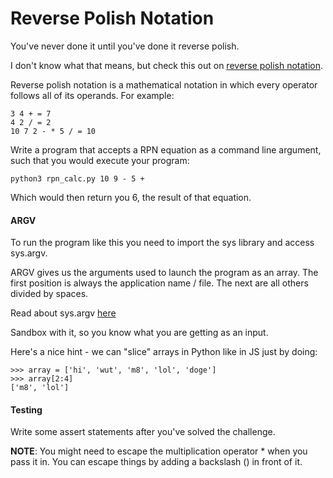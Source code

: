 Reverse Polish Notation
=======================

You've never done it until you've done it reverse polish.

I don't know what that means, but check this out on [reverse polish notation](http://en.wikipedia.org/wiki/Reverse_Polish_notation).

Reverse polish notation is a mathematical notation in which every operator follows all of its operands. For example:
```
3 4 + = 7  
4 2 / = 2  
10 7 2 - * 5 / = 10
```
Write a program that accepts a RPN equation as a command line argument, such that you would execute your program:
```
python3 rpn_calc.py 10 9 - 5 +
```
Which would then return you 6, the result of that equation.

#### ARGV

To run the program like this you need to import the sys library and access sys.argv.

ARGV gives us the arguments used to launch the program as an array. The first position is always the application name / file. The next are all others divided by spaces.

Read about sys.argv [here](http://www.pythonforbeginners.com/system/python-sys-argv)

Sandbox with it, so you know what you are getting as an input.

Here's a nice hint - we can "slice" arrays in Python like in JS just by doing:
```
>>> array = ['hi', 'wut', 'm8', 'lol', 'doge']
>>> array[2:4]
['m8', 'lol']
```

#### Testing

Write some assert statements after you've solved the challenge.

**NOTE**: You might need to escape the multiplication operator * when you pass it in. You can escape things by adding a backslash (\) in front of it.
